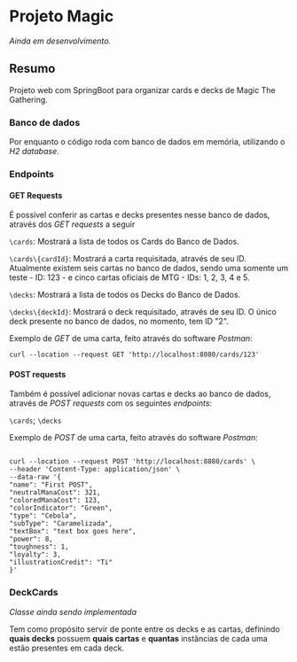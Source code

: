 # Projeto Magic 
*Ainda em desenvolvimento.*

## Resumo
Projeto web com SpringBoot para organizar cards e decks de Magic The Gathering.

### Banco de dados

Por enquanto o código roda com banco de dados em memória, utilizando o *H2 database*.

### Endpoints

#### GET Requests
É possível conferir as cartas e decks presentes nesse banco de dados, através dos *GET requests* a seguir

`\cards`: Mostrará a lista de todos os Cards do Banco de Dados.

`\cards\{cardId}`: Mostrará a carta requisitada, através de seu ID. Atualmente existem seis cartas no banco de dados, sendo uma somente um teste - ID: 123 - e cinco cartas oficiais de MTG - IDs: 1, 2, 3, 4 e 5.

`\decks`: Mostrará a lista de todos os Decks do Banco de Dados.

`\decks\{deckId}`: Mostrará o deck requisitado, através de seu ID. O único deck presente no banco de dados, no momento, tem ID "2".

Exemplo de *GET* de uma carta, feito através do software *Postman*:

```
curl --location --request GET 'http://localhost:8080/cards/123'
```

#### POST requests

Também é possível adicionar novas cartas e decks ao banco de dados, através de *POST requests* com os seguintes *endpoints*:

`\cards`; `\decks`

Exemplo de *POST* de uma carta, feito através do software *Postman*:

``` 

curl --location --request POST 'http://localhost:8080/cards' \
--header 'Content-Type: application/json' \
--data-raw '{
"name": "First POST",
"neutralManaCost": 321,
"coloredManaCost": 123,
"colorIndicator": "Green",
"type": "Cebola",
"subType": "Caramelizada",
"textBox": "text box goes here",
"power": 8,
"toughness": 1,
"loyalty": 3,
"illustrationCredit": "Ti"
}'

```

### DeckCards

*Classe ainda sendo implementada*

Tem como propósito servir de ponte entre os decks e as cartas, definindo **quais decks** possuem **quais cartas** e **quantas** instâncias de cada uma estão presentes em cada deck.